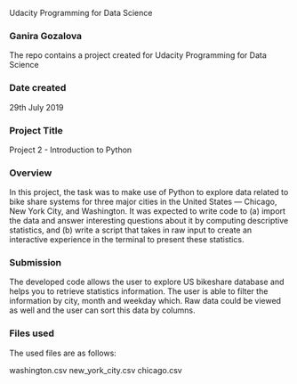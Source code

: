 
Udacity Programming for Data Science

### Ganira Gozalova

The repo contains a project created for Udacity Programming for Data Science

### Date created

29th July 2019

### Project Title

Project 2 - Introduction to Python

### Overview

In this project, the task was to make use of Python to explore data related to bike share systems for three major cities in the United States — Chicago, New York City, and Washington. It was expected to write code to (a) import the data and answer interesting questions about it by computing descriptive statistics, and (b) write a script that takes in raw input to create an interactive experience in the terminal to present these statistics.

### Submission

The developed code allows the user to explore US bikeshare database and helps you to retrieve statistics information. The user is able to filter the information by city, month and weekday which. Raw data could be viewed as well and the user can sort this data by columns.

### Files used

The used files are as follows:

washington.csv
new_york_city.csv
chicago.csv


